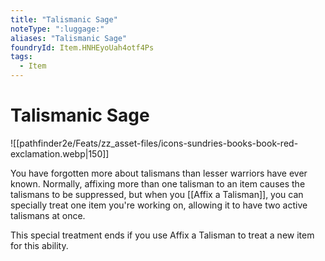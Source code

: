 ```yaml
---
title: "Talismanic Sage"
noteType: ":luggage:"
aliases: "Talismanic Sage"
foundryId: Item.HNHEyoUah4otf4Ps
tags:
  - Item
---
```


# Talismanic Sage
![[pathfinder2e/Feats/zz_asset-files/icons-sundries-books-book-red-exclamation.webp|150]]

You have forgotten more about talismans than lesser warriors have ever known. Normally, affixing more than one talisman to an item causes the talismans to be suppressed, but when you [[Affix a Talisman]], you can specially treat one item you're working on, allowing it to have two active talismans at once.

This special treatment ends if you use Affix a Talisman to treat a new item for this ability.

